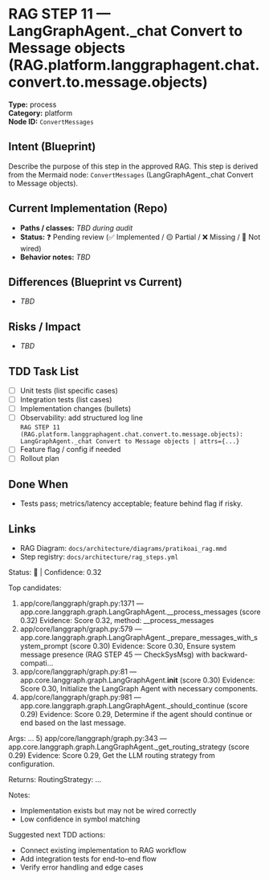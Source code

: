 # RAG STEP 11 — LangGraphAgent._chat Convert to Message objects (RAG.platform.langgraphagent.chat.convert.to.message.objects)

**Type:** process  
**Category:** platform  
**Node ID:** `ConvertMessages`

## Intent (Blueprint)
Describe the purpose of this step in the approved RAG. This step is derived from the Mermaid node: `ConvertMessages` (LangGraphAgent._chat Convert to Message objects).

## Current Implementation (Repo)
- **Paths / classes:** _TBD during audit_
- **Status:** ❓ Pending review (✅ Implemented / 🟡 Partial / ❌ Missing / 🔌 Not wired)
- **Behavior notes:** _TBD_

## Differences (Blueprint vs Current)
- _TBD_

## Risks / Impact
- _TBD_

## TDD Task List
- [ ] Unit tests (list specific cases)
- [ ] Integration tests (list cases)
- [ ] Implementation changes (bullets)
- [ ] Observability: add structured log line  
  `RAG STEP 11 (RAG.platform.langgraphagent.chat.convert.to.message.objects): LangGraphAgent._chat Convert to Message objects | attrs={...}`
- [ ] Feature flag / config if needed
- [ ] Rollout plan

## Done When
- Tests pass; metrics/latency acceptable; feature behind flag if risky.

## Links
- RAG Diagram: `docs/architecture/diagrams/pratikoai_rag.mmd`
- Step registry: `docs/architecture/rag_steps.yml`


<!-- AUTO-AUDIT:BEGIN -->
Status: 🔌  |  Confidence: 0.32

Top candidates:
1) app/core/langgraph/graph.py:1371 — app.core.langgraph.graph.LangGraphAgent.__process_messages (score 0.32)
   Evidence: Score 0.32, method: __process_messages
2) app/core/langgraph/graph.py:579 — app.core.langgraph.graph.LangGraphAgent._prepare_messages_with_system_prompt (score 0.30)
   Evidence: Score 0.30, Ensure system message presence (RAG STEP 45 — CheckSysMsg) with backward-compati...
3) app/core/langgraph/graph.py:81 — app.core.langgraph.graph.LangGraphAgent.__init__ (score 0.30)
   Evidence: Score 0.30, Initialize the LangGraph Agent with necessary components.
4) app/core/langgraph/graph.py:981 — app.core.langgraph.graph.LangGraphAgent._should_continue (score 0.29)
   Evidence: Score 0.29, Determine if the agent should continue or end based on the last message.

Args:
...
5) app/core/langgraph/graph.py:343 — app.core.langgraph.graph.LangGraphAgent._get_routing_strategy (score 0.29)
   Evidence: Score 0.29, Get the LLM routing strategy from configuration.

Returns:
    RoutingStrategy: ...

Notes:
- Implementation exists but may not be wired correctly
- Low confidence in symbol matching

Suggested next TDD actions:
- Connect existing implementation to RAG workflow
- Add integration tests for end-to-end flow
- Verify error handling and edge cases
<!-- AUTO-AUDIT:END -->